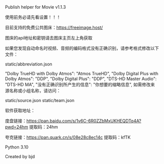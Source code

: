 Publish helper for Movie v1.1.3

使用前务必请先看设置！！！

目前支持的免费公共图床：https://freeimage.host/

图床的api地址和密钥请去图床主页左上角获取

如果您发现自动命名时视频、音频的编码格式没有正确识别，请参考格式修改以下文件：

static/abbreviation.json

"Dolby TrueHD with Dolby Atmos": "Atmos TrueHD",
"Dolby Digital Plus with Dolby Atmos": "DDP",
"Dolby Digital Plus": "DDP",
"DTS-HD Master Audio": "DTS-HD MA",
"没有正确识别所产生的信息": "你想要的缩略信息",
如需修改来源名称或小组名称，请访问：

static/source.json static/team.json

软件获取地址：

度盘链接：https://pan.baidu.com/s/1v6C-6R0ZZbMxUKHEQDTq4A?pwd=24hm 提取码：24hm

夸克链接：https://pan.quark.cn/s/08e28c8ec14c 提取码：kfTK

Python 3.10

Created by bjd
